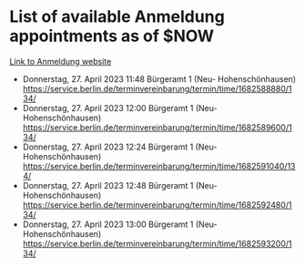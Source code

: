 # List of available Anmeldung appointments as of $NOW
[Link to Anmeldung website](https://service.berlin.de/terminvereinbarung/termin/tag.php?termin=1&anliegen[]=120686&dienstleisterlist=122210,122217,327316,122219,327312,122227,327314,122231,327346,122243,327348,122254,122252,329742,122260,329745,122262,329748,122271,327278,122273,327274,122277,327276,330436,122280,327294,122282,327290,122284,327292,122291,327270,122285,327266,122286,327264,122296,327268,150230,329760,122297,327286,122294,327284,122312,329763,122314,329775,122304,327330,122311,327334,122309,327332,317869,122281,327352,122279,329772,122283,122276,327324,122274,327326,122267,329766,122246,327318,122251,327320,122257,327322,122208,327298,122226,327300&herkunft=http%3A%2F%2Fservice.berlin.de%2Fdienstleistung%2F120686%2F)
- Donnerstag, 27. April 2023 11:48 Bürgeramt 1 (Neu- Hohenschönhausen) https://service.berlin.de/terminvereinbarung/termin/time/1682588880/134/
- Donnerstag, 27. April 2023 12:00 Bürgeramt 1 (Neu- Hohenschönhausen) https://service.berlin.de/terminvereinbarung/termin/time/1682589600/134/
- Donnerstag, 27. April 2023 12:24 Bürgeramt 1 (Neu- Hohenschönhausen) https://service.berlin.de/terminvereinbarung/termin/time/1682591040/134/
- Donnerstag, 27. April 2023 12:48 Bürgeramt 1 (Neu- Hohenschönhausen) https://service.berlin.de/terminvereinbarung/termin/time/1682592480/134/
- Donnerstag, 27. April 2023 13:00 Bürgeramt 1 (Neu- Hohenschönhausen) https://service.berlin.de/terminvereinbarung/termin/time/1682593200/134/

